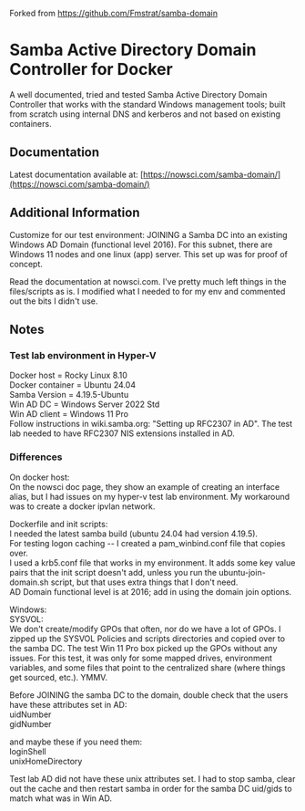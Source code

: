 Forked from https://github.com/Fmstrat/samba-domain  

# Samba Active Directory Domain Controller for Docker
  
A well documented, tried and tested Samba Active Directory Domain Controller that works with the standard Windows management tools; built from scratch using internal DNS and kerberos and not based on existing containers.
  
  
## Documentation

Latest documentation available at: [https://nowsci.com/samba-domain/](https://nowsci.com/samba-domain/)


## Additional Information

Customize for our test environment:  JOINING a Samba DC into an existing Windows AD Domain (functional level 2016).
For this subnet, there are Windows 11 nodes and one linux (app) server.  This set up was for proof of concept.   
  
Read the documentation at nowsci.com.  I've pretty much left things in the files/scripts as is.  I modified what I needed to for my env and commented out the bits I didn't use.

## Notes
  
### Test lab environment in Hyper-V 
Docker host = Rocky Linux 8.10  
Docker container = Ubuntu 24.04  
Samba Version = 4.19.5-Ubuntu  
Win AD DC = Windows Server 2022 Std  
Win AD client = Windows 11 Pro  
Follow instructions in wiki.samba.org: "Setting up RFC2307 in AD".  The test lab needed to have RFC2307 NIS extensions installed in AD.  
  
   
### Differences
On docker host:  
On the nowsci doc page, they show an example of creating an interface alias, but I had issues on my hyper-v test lab environment.  My workaround was to create a docker ipvlan network.  
  
Dockerfile and init scripts:  
I needed the latest samba build (ubuntu 24.04 had version 4.19.5).  
For testing logon caching -- I created a pam_winbind.conf file that copies over.  
I used a krb5.conf file that works in my environment.  It adds some key value pairs that the init script doesn't add, unless you run the ubuntu-join-domain.sh script, but that uses extra things that I don't need.  
AD Domain functional level is at 2016; add in using the domain join options.  

Windows:   
SYSVOL:  
We don't create/modify GPOs that often, nor do we have a lot of GPOs.  I zipped up the SYSVOL Policies and scripts directories and copied over to the samba DC.  The test Win 11 Pro box picked up the GPOs without any issues.  For this test, it was only for some mapped drives, environment variables, and some files that point to the centralized share (where things get sourced, etc.).  YMMV. 
  
Before JOINING the samba DC to the domain, double check that the users have these attributes set in AD:  
uidNumber  
gidNumber  
  
and maybe these if you need them:  
loginShell  
unixHomeDirectory  

Test lab AD did not have these unix attributes set.  I had to stop samba, clear out the cache and then restart samba in order for the samba DC uid/gids to match what was in Win AD.  

